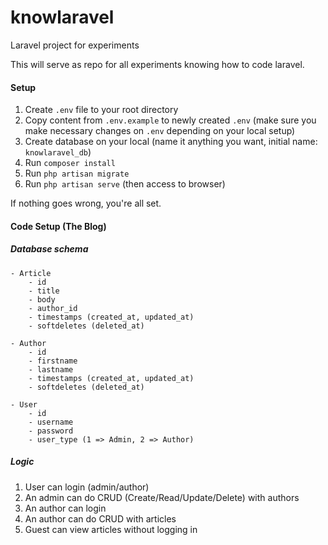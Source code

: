 # knowlaravel
Laravel project for experiments


This will serve as repo for all experiments knowing how to code laravel.

#### Setup

1. Create `.env` file to your root directory
2. Copy content from `.env.example` to newly created `.env` (make sure you make necessary changes on `.env` depending on your local setup)
3. Create database on your local (name it anything you want, initial name: `knowlaravel_db`)
4. Run `composer install`
5. Run `php artisan migrate`
6. Run `php artisan serve` (then access to browser)

If nothing goes wrong, you're all set.



#### Code Setup (The Blog)

##### Database schema
```
- Article
    - id
    - title
    - body
    - author_id
    - timestamps (created_at, updated_at)
    - softdeletes (deleted_at)

- Author
    - id
    - firstname
    - lastname
    - timestamps (created_at, updated_at)
    - softdeletes (deleted_at)

- User
    - id
    - username
    - password
    - user_type (1 => Admin, 2 => Author)
```

##### Logic

1. User can login (admin/author)
2. An admin can do CRUD (Create/Read/Update/Delete) with authors
3. An author can login
4. An author can do CRUD with articles
5. Guest can view articles without logging in
